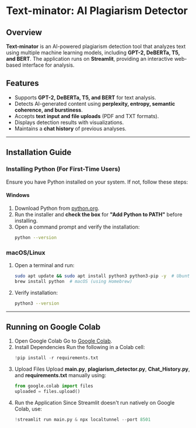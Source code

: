 # Text-minator: AI Plagiarism Detector

## Overview
**Text-minator** is an AI-powered plagiarism detection tool that analyzes text using multiple machine learning models, including **GPT-2, DeBERTa, T5, and BERT**. The application runs on **Streamlit**, providing an interactive web-based interface for analysis.

## Features
- Supports **GPT-2, DeBERTa, T5, and BERT** for text analysis.
- Detects AI-generated content using **perplexity, entropy, semantic coherence, and burstiness**.
- Accepts **text input and file uploads** (PDF and TXT formats).
- Displays detection results with visualizations.
- Maintains a **chat history** of previous analyses.

---

## Installation Guide

### Installing Python (For First-Time Users)
Ensure you have Python installed on your system. If not, follow these steps:

#### Windows
1. Download Python from [python.org](https://www.python.org/downloads/).
2. Run the installer and **check the box** for **"Add Python to PATH"** before installing.
3. Open a command prompt and verify the installation:
   ```sh
   python --version

### macOS/Linux
1. Open a terminal and run:
   ```sh
   sudo apt update && sudo apt install python3 python3-pip -y  # Ubuntu/Debian
   brew install python  # macOS (using Homebrew)
2. Verify installation:
   ```sh
   python3 --version

---

## Running on Google Colab
1. Open Google Colab
Go to [Google Colab](https://colab.research.google.com/).
2. Install Dependencies
Run the following in a Colab cell:
   ```python
   !pip install -r requirements.txt
3. Upload Files
Upload **main.py**, **plagiarism_detector.py**, **Chat_History.py**, and **requirements.txt** manually using:
   ```python
   from google.colab import files
   uploaded = files.upload()
4. Run the Application
Since Streamlit doesn't run natively on Google Colab, use:
   ```python
   !streamlit run main.py & npx localtunnel --port 8501

